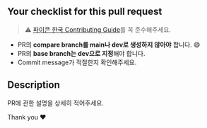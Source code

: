 ## Your checklist for this pull request

> ⚠️ [파이콘 한국 Contributing Guide](./CONTRIBUTING.md)를 꼭 준수해주세요.

- PR의 **compare branch를 main나 dev로 생성하지 않아야** 합니다. :smile:
- PR의 **base branch는 dev으로 지정**해야 합니다.
- Commit message가 적절한지 확인해주세요.

## Description

PR에 관한 설명을 상세히 적어주세요.

Thank you ❤️
